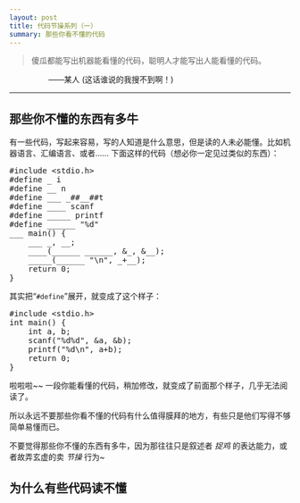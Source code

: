 ```yaml
---
layout: post
title: 代码节操系列（一）
summary: 那些你看不懂的代码
---
```


> 傻瓜都能写出机器能看懂的代码，聪明人才能写出人能看懂的代码。

<span style="padding-left: 5em">——某人  (这话谁说的我搜不到啊！)</span>

---

## 那些你不懂的东西有多牛

有一些代码，写起来容易，写的人知道是什么意思，但是读的人未必能懂。比如机器语言、汇编语言、或者……
下面这样的代码（想必你一定见过类似的东西）：

<pre class="prettyprint lang-cpp linenums">
#include &lt;stdio.h&gt; 
#define _ i 
#define __ n 
#define ___ _##__##t 
#define ____ scanf 
#define _____ printf 
#define ______ "%d" 
___ main() { 
    ___ _, __; 
    ____(______ ______, &_, &__); 
    _____(______ "\n", _+__); 
    return 0; 
}
</pre>

其实把“`#define`”展开，就变成了这个样子：

<pre class="prettyprint lang-cpp linenums">
#include &lt;stdio.h&gt; 
int main() { 
    int a, b; 
    scanf("%d%d", &a, &b); 
    printf("%d\n", a+b); 
    return 0; 
}
</pre>

啦啦啦~~ 一段你能看懂的代码，稍加修改，就变成了前面那个样子，几乎无法阅读了。

所以永远不要那些你看不懂的代码有什么值得膜拜的地方，有些只是他们写得不够简单易懂而已。

不要觉得那些你不懂的东西有多牛，因为那往往只是叙述者 *捉鸡* 的表达能力，或者故弄玄虚的卖 *节操* 行为~

## 为什么有些代码读不懂

